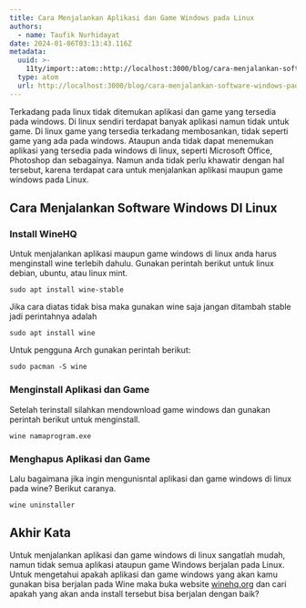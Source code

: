 ```yaml
---
title: Cara Menjalankan Aplikasi dan Game Windows pada Linux
authors:
  - name: Taufik Nurhidayat
date: 2024-01-06T03:13:43.116Z
metadata:
  uuid: >-
    11ty/import::atom::http://localhost:3000/blog/cara-menjalankan-software-windows-pada-linux
  type: atom
  url: http://localhost:3000/blog/cara-menjalankan-software-windows-pada-linux
---
```

Terkadang pada linux tidak ditemukan aplikasi dan game yang tersedia pada windows. Di linux sendiri terdapat banyak aplikasi namun tidak untuk game. Di linux game yang tersedia terkadang membosankan, tidak seperti game yang ada pada windows. Ataupun anda tidak dapat menemukan aplikasi yang tersedia pada windows di linux, seperti Microsoft Office, Photoshop dan sebagainya. Namun anda tidak perlu khawatir dengan hal tersebut, karena terdapat cara untuk menjalankan aplikasi maupun game windows pada Linux.

## Cara Menjalankan Software Windows DI Linux

### **Install WineHQ**

Untuk menjalankan aplikasi maupun game windows di linux anda harus menginstall wine terlebih dahulu. Gunakan perintah berikut untuk linux debian, ubuntu, atau linux mint.

```
sudo apt install wine-stable
```

  
Jika cara diatas tidak bisa maka gunakan wine saja jangan ditambah stable jadi perintahnya adalah

```
sudo apt install wine
```

  
Untuk pengguna Arch gunakan perintah berikut:  

```
sudo pacman -S wine
```

### **Menginstall Aplikasi dan Game**

Setelah terinstall silahkan mendownload game windows dan gunakan perintah berikut untuk menginstall.

```
wine namaprogram.exe
```

### **Menghapus Aplikasi dan Game**

Lalu bagaimana jika ingin mengunisntal aplikasi dan game windows di linux pada wine? Berikut caranya.

```
wine uninstaller
```

## Akhir Kata

Untuk menjalankan aplikasi dan game windows di linux sangatlah mudah, namun tidak semua aplikasi ataupun game Windows berjalan pada Linux. Untuk mengetahui apakah aplikasi dan game windows yang akan kamu gunakan bisa berjalan pada Wine maka buka website [winehq.org](http://winehq.org) dan cari apakah yang akan anda install tersebut bisa berjalan dengan baik?